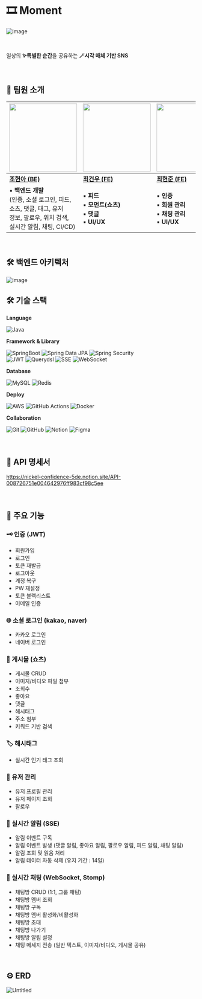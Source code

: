 # 🎞️ Moment

![image](https://github.com/user-attachments/assets/0d2f156e-7473-4ac0-a0db-eb541db2c553)

<br/>

일상의 **✨특별한 순간**을 공유하는 **🪄시각 매체 기반 SNS**

<br/>

## 🍎 팀원 소개
|<img src="https://github.com/user-attachments/assets/9856718a-1113-42f4-a9fd-4efebbcee36c" width="180">|<img src="https://github.com/user-attachments/assets/7033ddfe-9613-41ae-b7f1-55f8138d02cd" width="180">|<img src="https://github.com/user-attachments/assets/180c06ef-e55a-48c2-ab2a-fb01e2ee17ea" width="180">|
|---|---|---|
|[**조현아 (BE)**](https://github.com/tenius10)|[**최건우 (FE)**](https://github.com/rjsdn031)|[**최현준 (FE)**](https://github.com/Hyeonjun0527)|
|▪️ **백엔드 개발**<br/>(인증, 소셜 로그인, 피드, <br/>쇼츠, 댓글, 태그, 유저 <br/>정보, 팔로우, 위치 검색,<br/>실시간 알림, 채팅, CI/CD)|▪️ **피드**<br/>▪️ **모먼트(쇼츠)**<br/>▪️ **댓글**<br/>▪️ **UI/UX**|▪️ **인증**<br/>▪️ **회원 관리**<br/>▪️ **채팅 관리**<br/>▪️ **UI/UX**|

<br/>

## 🛠️ 백엔드 아키텍처
![image](https://github.com/user-attachments/assets/a18cf69f-c32d-4aae-973c-751adc4384c6)


## 🛠️ 기술 스택

**Language**

![Java](https://img.shields.io/badge/Java-007396?style=for-the-badge&logo=java&logoColor=white)

**Framework & Library**

![SpringBoot](https://img.shields.io/badge/SpringBoot-6DB33F?style=for-the-badge&logo=springboot&logoColor=white)
![Spring Data JPA](https://img.shields.io/badge/Spring_Data_JPA-6DB33F?style=for-the-badge&logo=spring&logoColor=white)
![Spring Security](https://img.shields.io/badge/Spring_Security-6DB33F?style=for-the-badge&logo=springsecurity&logoColor=white)
<br/>
![JWT](https://img.shields.io/badge/JWT-000000?style=for-the-badge&logo=json-web-tokens&logoColor=white)
![Querydsl](https://img.shields.io/badge/Querydsl-00599C?style=for-the-badge&logo=apachemaven&logoColor=white)
![SSE](https://img.shields.io/badge/SSE-FF6D00?style=for-the-badge&logo=googlenearby&logoColor=white)
![WebSocket](https://img.shields.io/badge/WebSocket-0088CC?style=for-the-badge&logo=socket.io&logoColor=white)

**Database**

![MySQL](https://img.shields.io/badge/MySQL-4479A1?style=for-the-badge&logo=mysql&logoColor=white)
![Redis](https://img.shields.io/badge/Redis-DC382D?style=for-the-badge&logo=redis&logoColor=white)

**Deploy**

![AWS](https://img.shields.io/badge/AWS-232F3E?style=for-the-badge&logo=amazonaws&logoColor=white)
![GitHub Actions](https://img.shields.io/badge/GitHub%20Actions-2088FF?style=for-the-badge&logo=githubactions&logoColor=white)
![Docker](https://img.shields.io/badge/Docker-2496ED?style=for-the-badge&logo=docker&logoColor=white)

**Collaboration**

![Git](https://img.shields.io/badge/Git-F05032?style=for-the-badge&logo=git&logoColor=white)
![GitHub](https://img.shields.io/badge/GitHub-181717?style=for-the-badge&logo=github&logoColor=white)
![Notion](https://img.shields.io/badge/Notion-000000?style=for-the-badge&logo=notion&logoColor=white)
![Figma](https://img.shields.io/badge/Figma-F24E1E?style=for-the-badge&logo=figma&logoColor=white)

<br/>

## 📒 API 명세서
https://nickel-confidence-5de.notion.site/API-008726751e004642976ff983cf98c5ee

<br/>

## 📖 주요 기능

### 🗝️ 인증 (JWT)
- 회원가입
- 로그인
- 토큰 재발급
- 로그아웃
- 계정 복구
- PW 재설정
- 토큰 블랙리스트
- 이메일 인증

### 🌐 소셜 로그인 (kakao, naver)
- 카카오 로그인
- 네이버 로그인

### 🎥 게시물 (쇼츠)
- 게시물 CRUD
- 이미지/비디오 파일 첨부
- 조회수
- 좋아요
- 댓글
- 해시태그
- 주소 첨부
- 키워드 기반 검색

### 🏷️ 해시태그
- 실시간 인기 태그 조회

### 👤 유저 관리
- 유저 프로필 관리
- 유저 페이지 조회
- 팔로우

### 🔔 실시간 알림 (SSE)
- 알림 이벤트 구독
- 알림 이벤트 발생 (댓글 알림, 좋아요 알림, 팔로우 알림, 피드 알림, 채팅 알림)
- 알림 조회 및 읽음 처리
- 알림 데이터 자동 삭제 (유지 기간 : 14일)

### 💬 실시간 채팅 (WebSocket, Stomp)
- 채팅방 CRUD (1:1, 그룹 채팅)
- 채팅방 멤버 조회
- 채팅방 구독
- 채팅방 멤버 활성화/비활성화
- 채팅방 초대
- 채팅방 나가기
- 채팅방 알림 설정
- 채팅 메세지 전송 (일반 텍스트, 이미지/비디오, 게시물 공유)


<br/>

## ⚙️ ERD
![Untitled](https://github.com/user-attachments/assets/db3afb8d-459f-4634-b2e2-ed7b4adacb44)

<br/>


